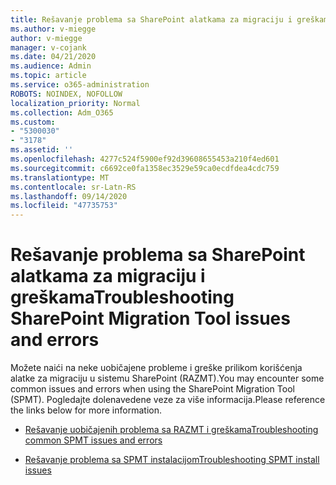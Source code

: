 ```yaml
---
title: Rešavanje problema sa SharePoint alatkama za migraciju i greškama
ms.author: v-miegge
author: v-miegge
manager: v-cojank
ms.date: 04/21/2020
ms.audience: Admin
ms.topic: article
ms.service: o365-administration
ROBOTS: NOINDEX, NOFOLLOW
localization_priority: Normal
ms.collection: Adm_O365
ms.custom:
- "5300030"
- "3178"
ms.assetid: ''
ms.openlocfilehash: 4277c524f5900ef92d39608655453a210f4ed601
ms.sourcegitcommit: c6692ce0fa1358ec3529e59ca0ecdfdea4cdc759
ms.translationtype: MT
ms.contentlocale: sr-Latn-RS
ms.lasthandoff: 09/14/2020
ms.locfileid: "47735753"
---
```

# <a name="troubleshooting-sharepoint-migration-tool-issues-and-errors"></a><span data-ttu-id="c40d7-102">Rešavanje problema sa SharePoint alatkama za migraciju i greškama</span><span class="sxs-lookup"><span data-stu-id="c40d7-102">Troubleshooting SharePoint Migration Tool issues and errors</span></span>

<span data-ttu-id="c40d7-103">Možete naići na neke uobičajene probleme i greške prilikom korišćenja alatke za migraciju u sistemu SharePoint (RAZMT).</span><span class="sxs-lookup"><span data-stu-id="c40d7-103">You may encounter some common issues and errors when using the SharePoint Migration Tool (SPMT).</span></span> <span data-ttu-id="c40d7-104">Pogledajte dolenavedene veze za više informacija.</span><span class="sxs-lookup"><span data-stu-id="c40d7-104">Please reference the links below for more information.</span></span>

- [<span data-ttu-id="c40d7-105">Rešavanje uobičajenih problema sa RAZMT i greškama</span><span class="sxs-lookup"><span data-stu-id="c40d7-105">Troubleshooting common SPMT issues and errors</span></span>](https://docs.microsoft.com/sharepointmigration/troubleshooting-common-spmt-issues)

- [<span data-ttu-id="c40d7-106">Rešavanje problema sa SPMT instalacijom</span><span class="sxs-lookup"><span data-stu-id="c40d7-106">Troubleshooting SPMT install issues</span></span>](https://docs.microsoft.com/sharepointmigration/spmt-install-issues)
